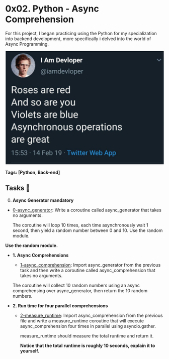 #  0x02. Python - Async Comprehension  

For this project, I began practicing using the Python for my specialization into backend development, more specifically i delved into the world of Async Programming.

![alt text](image.png)

**Tags: [Python, Back-end]**

## Tasks :page_with_curl:



0. **Async Generator mandatory**
  * [0-async_generator](./0-async_generator.py): Write a coroutine called async_generator that takes no arguments.

    The coroutine will loop 10 times, each time asynchronously wait 1 second, then yield a random number between 0 and 10. Use the random module. 

  **Use the random module.**



* **1. Async Comprehensions**
    * [1-async_comprehension](./1-async_comprehension.py): Import async_generator from the previous task and then write a coroutine called async_comprehension that takes no arguments.

    The coroutine will collect 10 random numbers using an async comprehensing over async_generator, then return the 10 random numbers.




* **2. Run time for four parallel comprehensions**
  * [2-measure_runtime](./2-measure_runtime.py): Import async_comprehension from the previous file and write a measure_runtime coroutine that will execute async_comprehension four times in parallel using asyncio.gather.

    measure_runtime should measure the total runtime and return it.

    **Notice that the total runtime is roughly 10 seconds, explain it to yourself.**